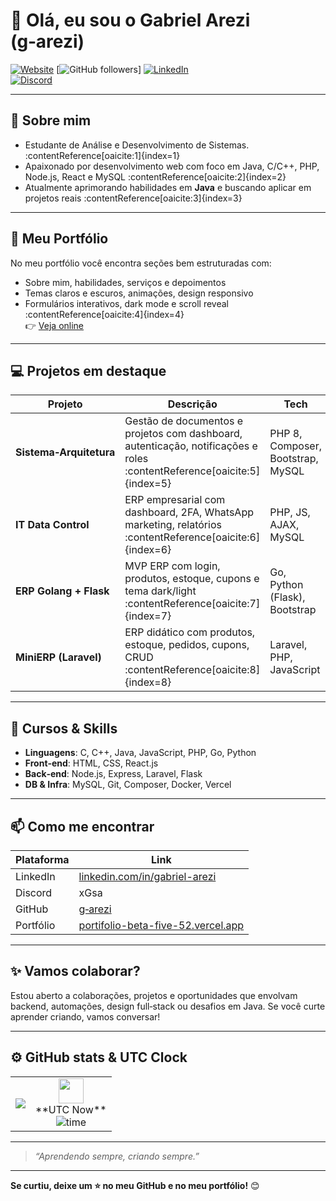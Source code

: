 # 👋 Olá, eu sou o Gabriel Arezi (g‑arezi)

[![Website](https://img.shields.io/badge/Portfolio-Online-blue?logo=vercel)](https://portifolio-beta-five-52.vercel.app/)
[![GitHub followers](https://img.shields.io/github/followers/g-arezi?label=Seguidores&style=social)]
[![LinkedIn](https://img.shields.io/badge/LinkedIn-Connect-blue?logo=linkedin)](https://www.linkedin.com/in/gabriel-arezi)  
[![Discord](https://img.shields.io/badge/Discord-%23xGsa-7289DA?logo=discord)](https://discordapp.com/users/xGsa)

---

## 🌱 Sobre mim  
- Estudante de Análise e Desenvolvimento de Sistemas. :contentReference[oaicite:1]{index=1}  
- Apaixonado por desenvolvimento web com foco em Java, C/C++, PHP, Node.js, React e MySQL :contentReference[oaicite:2]{index=2}  
- Atualmente aprimorando habilidades em **Java** e buscando aplicar em projetos reais :contentReference[oaicite:3]{index=3}  

---

## 💼 Meu Portfólio  
No meu portfólio você encontra seções bem estruturadas com:
- Sobre mim, habilidades, serviços e depoimentos  
- Temas claros e escuros, animações, design responsivo  
- Formulários interativos, dark mode e scroll reveal :contentReference[oaicite:4]{index=4}  
👉 [Veja online](https://portifolio-beta-five-52.vercel.app/)

---

## 💻 Projetos em destaque

| Projeto | Descrição | Tech |
|---|---|---|
| **Sistema‑Arquitetura** | Gestão de documentos e projetos com dashboard, autenticação, notificações e roles :contentReference[oaicite:5]{index=5} | PHP 8, Composer, Bootstrap, MySQL |
| **IT Data Control** | ERP empresarial com dashboard, 2FA, WhatsApp marketing, relatórios :contentReference[oaicite:6]{index=6} | PHP, JS, AJAX, MySQL |
| **ERP Golang + Flask** | MVP ERP com login, produtos, estoque, cupons e tema dark/light :contentReference[oaicite:7]{index=7} | Go, Python (Flask), Bootstrap |
| **MiniERP (Laravel)** | ERP didático com produtos, estoque, pedidos, cupons, CRUD :contentReference[oaicite:8]{index=8} | Laravel, PHP, JavaScript |

---

## 🚀 Cursos & Skills

- **Linguagens**: C, C++, Java, JavaScript, PHP, Go, Python  
- **Front‑end**: HTML, CSS, React.js  
- **Back‑end**: Node.js, Express, Laravel, Flask  
- **DB & Infra**: MySQL, Git, Composer, Docker, Vercel  

---

## 📫 Como me encontrar

| Plataforma | Link |
|---|---|
| LinkedIn | [linkedin.com/in/gabriel-arezi](https://www.linkedin.com/in/gabriel-arezi) |
| Discord | xGsa |
| GitHub | [g‑arezi](https://github.com/g-arezi) |
| Portfólio | [portifolio-beta-five-52.vercel.app](https://portifolio-beta-five-52.vercel.app/) |

---

## ✨ Vamos colaborar?  
Estou aberto a colaborações, projetos e oportunidades que envolvam backend, automações, design full‑stack ou desafios em Java. Se você curte aprender criando, vamos conversar!

---

## ⚙️ GitHub stats & UTC Clock

<table>
  <tr>
    <td><img src="https://github-readme-stats.vercel.app/api?username=g-arezi&theme=dark&show_icons=true" /></td>
    <td align="center">
      <img src="https://simpleicons.org/icons/clock.svg" width="40" /><br>
      **UTC Now**<br>
      <img src="https://worldtimeapi.org/api/timezone/America/Sao_Paulo.png" alt="time" /><br>
    </td>
  </tr>
</table>

---

> *“Aprendendo sempre, criando sempre.”*

---

**Se curtiu, deixe um ⭐ no meu GitHub e no meu portfólio!** 😊
